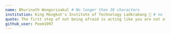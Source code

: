 ```yaml
---
name: Bhurinuth Wongsrisakul # No longer than 28 characters
institution: King Mongkut's Institute of Technology Ladkrabang 🚩 # no longer than 58 characters
quote: The first step of not being afraid is acting like you are not afraid.
github_user: Poom1997
---
```

